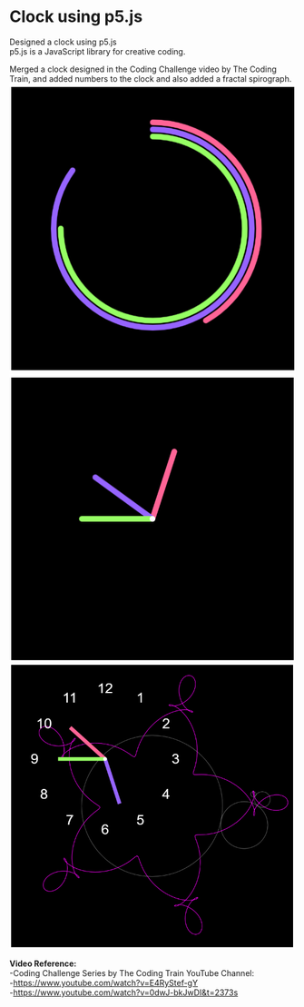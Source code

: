 # Clock using p5.js
Designed a clock using p5.js  <br>
p5.js is a JavaScript library for creative coding. <br>

Merged a clock designed in the Coding Challenge video by The Coding Train, and added numbers to the clock and also added a fractal spirograph. <br>
![Clock Design 1](/Images/clockdesign3.png?raw=true "Clock Design") <br>
![Clock Design 2](/Images/clockdesign2.png?raw=true "Clock Design") <br>
![Clock Design 3](/Images/clockdesign.png?raw=true "Clock Design") <br>

**Video Reference:** <br>
-Coding Challenge Series by The Coding Train YouTube Channel: <br>
-https://www.youtube.com/watch?v=E4RyStef-gY <br>
-https://www.youtube.com/watch?v=0dwJ-bkJwDI&t=2373s <br>
